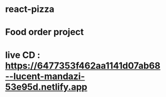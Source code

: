 # react-pizza
# Food order project
# live CD : https://6477353f462aa1141d07ab68--lucent-mandazi-53e95d.netlify.app
